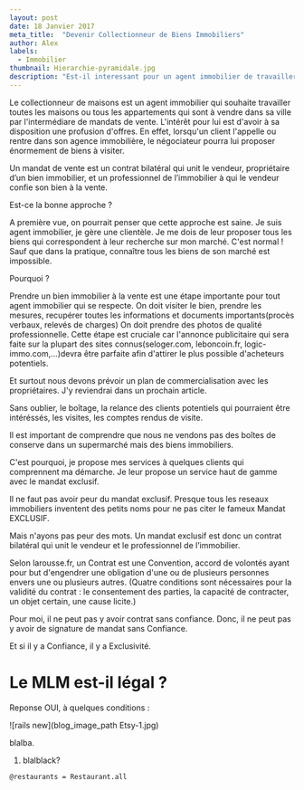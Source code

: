 ```yaml
---
layout: post
date: 18 Janvier 2017
meta_title:  "Devenir Collectionneur de Biens Immobiliers"
author: Alex
labels:
  - Immobilier
thumbnail: Hierarchie-pyramidale.jpg
description: "Est-il interessant pour un agent immobilier de travailler tous les biens immobiliers qui sont à vendre dans sa ville."
---
```


Le collectionneur de maisons est un agent immobilier qui souhaite travailler toutes les maisons ou tous les appartements qui sont à vendre dans sa ville par l'intermédiare de mandats de vente.
L'intérêt pour lui est d'avoir à sa disposition une profusion d'offres. En effet, lorsqu'un client l'appelle ou rentre dans son agence immobilière, le négociateur pourra lui proposer énormement de biens à visiter.

Un mandat de vente est un contrat bilatéral qui unit le vendeur, propriétaire d’un bien immobilier, et un professionnel de l’immobilier à qui le vendeur confie son bien à la vente.

Est-ce la bonne approche ?

A première vue, on pourrait penser que cette approche est saine.
Je suis agent immobilier, je gère une clientèle. Je me dois de leur proposer tous les biens qui correspondent à leur recherche sur mon marché.
C'est normal !
Sauf que dans la pratique, connaître tous les biens de son marché est impossible.

Pourquoi ?

Prendre un bien immobilier à la vente est une étape importante pour tout agent immobilier qui se respecte.
On doit visiter le bien, prendre les mesures, recupérer toutes les informations et documents importants(procès verbaux, relevés de charges)
On doit prendre des photos de qualité professionnelle. Cette étape est cruciale car l'annonce publicitaire qui sera faite sur la plupart des sites connus(seloger.com, leboncoin.fr, logic-immo.com,...)devra être parfaite afin d'attirer le plus possible d'acheteurs potentiels.

Et surtout nous devons prévoir un plan de commercialisation avec les propriétaires. J'y reviendrai dans un prochain article.

Sans oublier, le boîtage, la relance des clients potentiels qui pourraient être intéréssés, les visites, les comptes rendus de visite.

Il est important de comprendre que nous ne vendons pas des boîtes de conserve dans un supermarché mais des biens immobiliers.

C'est pourquoi, je propose mes services à quelques clients qui comprennent ma démarche. Je leur propose un service haut de gamme avec le mandat exclusif.

Il ne faut pas avoir peur du mandat exclusif. Presque tous les reseaux immobiliers inventent des petits noms pour ne pas citer le fameux Mandat EXCLUSIF.

Mais n'ayons pas peur des mots.  Un mandat exclusif est donc un contrat bilatéral qui unit le vendeur et le professionnel de l’immobilier.

Selon larousse.fr, un Contrat est une  Convention, accord de volontés ayant pour but d'engendrer une obligation d'une ou de plusieurs personnes envers une ou plusieurs autres. (Quatre conditions sont nécessaires pour la validité du contrat : le consentement des parties, la capacité de contracter, un objet certain, une cause licite.)

Pour moi, il ne peut pas y avoir contrat sans confiance. Donc, il ne peut pas y avoir de signature de mandat sans Confiance.

Et si il y a Confiance, il y a Exclusivité.



# Le MLM est-il légal ?

Reponse OUI, à quelques conditions :

![rails new](blog_image_path Etsy-1.jpg)

blalba.


1. blalblack?

```@restaurants = Restaurant.all```

